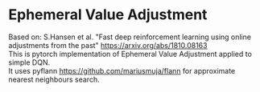 # Ephemeral Value Adjustment
Based on: S.Hansen et al. "Fast deep reinforcement learning using online adjustments from the past" https://arxiv.org/abs/1810.08163</br>
This is pytorch implementation of Ephemeral Value Adjustment applied to simple DQN.</br>It uses pyflann https://github.com/mariusmuja/flann for approximate nearest neighbours search.
